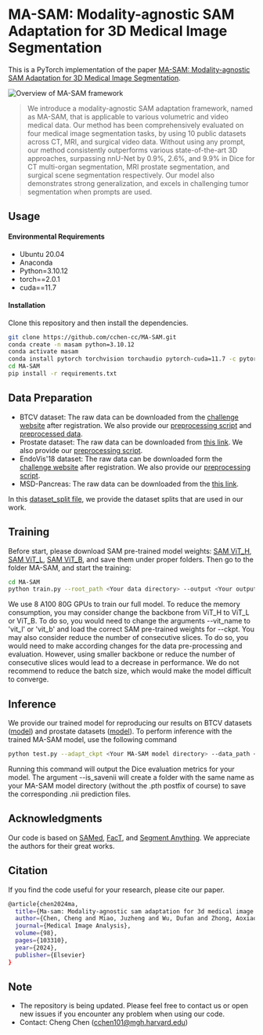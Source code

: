 # MA-SAM: Modality-agnostic SAM Adaptation for 3D Medical Image Segmentation

This is a PyTorch implementation of the paper [MA-SAM: Modality-agnostic SAM Adaptation for 3D Medical Image Segmentation](https://arxiv.org/pdf/2309.08842.pdf).

![Overview of MA-SAM framework](asset/overview.png?raw=true "Overview of MA-SAM framework")

>  We introduce a modality-agnostic SAM adaptation framework, named as MA-SAM, that is applicable to various volumetric and video medical data. Our method has been comprehensively evaluated on four medical image segmentation tasks, by using 10 public datasets across CT, MRI, and surgical video data. Without using any prompt, our method consistently outperforms various state-of-the-art 3D approaches, surpassing nnU-Net by 0.9%, 2.6%, and 9.9% in Dice for CT multi-organ segmentation, MRI prostate segmentation, and surgical scene segmentation respectively. Our model also demonstrates strong generalization, and excels in challenging tumor segmentation when prompts are used.

## Usage
#### Environmental Requirements
- Ubuntu 20.04
- Anaconda
- Python=3.10.12
- torch==2.0.1
- cuda==11.7

#### Installation
Clone this repository and then install the dependencies.
```sh
git clone https://github.com/cchen-cc/MA-SAM.git
conda create -n masam python=3.10.12
conda activate masam
conda install pytorch torchvision torchaudio pytorch-cuda=11.7 -c pytorch -c nvidia
cd MA-SAM
pip install -r requirements.txt
```

## Data Preparation
- BTCV dataset: The raw data can be downloaded from the [challenge website](https://www.synapse.org/#!Synapse:syn3379050) after registration. We also provide our [preprocessing script](https://github.com/cchen-cc/MA-SAM/blob/main/preprocessing/util_script_btcv.py) and [preprocessed data](https://drive.google.com/file/d/1uk8cOQsX7VQBQxnwQRRtfLT-rhX4q7PD/view?usp=drive_link). 
- Prostate dataset: The raw data can be downloaded from [this link](https://liuquande.github.io/SAML/). We also provide our [preprocessing script](https://github.com/cchen-cc/MA-SAM/blob/main/preprocessing/util_script_prostateMRI.py).
- EndoVis'18 dataset: The raw data can be downloaded form the [challenge website](https://endovissub2018-roboticscenesegmentation.grand-challenge.org/Downloads/) after registration. We also provide our [preprocessing script](https://github.com/cchen-cc/MA-SAM/blob/main/preprocessing/util_script_endovis18.py).
- MSD-Pancreas: The raw data can be downloaded from the [this link](https://drive.google.com/drive/folders/1HqEgzS8BV2c7xYNrZdEAnrHk7osJJ--2).

In this [dataset_split file](https://github.com/cchen-cc/MA-SAM/blob/main/preprocessing/dataset_split.md), we provide the dataset splits that are used in our work. 
  
## Training
Before start, please download SAM pre-trained model weights: [SAM ViT_H](https://dl.fbaipublicfiles.com/segment_anything/sam_vit_h_4b8939.pth), [SAM ViT_L](https://dl.fbaipublicfiles.com/segment_anything/sam_vit_l_0b3195.pth), [SAM ViT_B](https://dl.fbaipublicfiles.com/segment_anything/sam_vit_b_01ec64.pth), and save them under proper folders. Then go to the folder MA-SAM, and start the training:
```sh
cd MA-SAM
python train.py --root_path <Your data directory> --output <Your output directory> --ckpt <Your SAM pre-trained model directory>
```
We use 8 A100 80G GPUs to train our full model. To reduce the memory consumption, you may consider change the backbone from ViT_H to ViT_L or ViT_B. To do so, you would need to change the arguments --vit_name to 'vit_l' or 'vit_b' and load the correct SAM pre-trained weights for --ckpt. You may also consider reduce the number of consecutive slices. To do so, you would need to make according changes for the data pre-processing and evaluation. However, using smaller backbone or reduce the number of consecutive slices would lead to a decrease in performance. We do not recommend to reduce the batch size, which would make the model difficult to converge.

## Inference
We provide our trained model for reproducing our results on BTCV datasets ([model](https://drive.google.com/file/d/1zBaDHkkH9FbPC2S8vl6cwUqy5nrxPmtu/view?usp=drive_link)) and prostate datasets ([model](https://drive.google.com/drive/folders/1KqbGtSp6I6M7Au4qT8cUMBFob6GMGHFi?usp=drive_link)). 
To perform inference with the trained MA-SAM model, use the following command
```sh
python test.py --adapt_ckpt <Your MA-SAM model directory> --data_path <Your data directory> --ckpt <Your SAM pre-trained model directory> --is_savenii
```
Running this command will output the Dice evaluation metrics for your model. The argument --is_savenii will create a folder with the same name as your MA-SAM model directory (without the .pth postfix of course) to save the corresponding .nii prediction files.

## Acknowledgments
Our code is based on [SAMed](https://github.com/hitachinsk/SAMed), [FacT](https://github.com/JieShibo/PETL-ViT/tree/main/FacT), and [Segment Anything](https://github.com/facebookresearch/segment-anything). We appreciate the authors for their great works. 

## Citation
If you find the code useful for your research, please cite our paper.
```sh
@article{chen2024ma,
  title={Ma-sam: Modality-agnostic sam adaptation for 3d medical image segmentation},
  author={Chen, Cheng and Miao, Juzheng and Wu, Dufan and Zhong, Aoxiao and Yan, Zhiling and Kim, Sekeun and Hu, Jiang and Liu, Zhengliang and Sun, Lichao and Li, Xiang and others},
  journal={Medical Image Analysis},
  volume={98},
  pages={103310},
  year={2024},
  publisher={Elsevier}
}
```

## Note
- The repository is being updated. Please feel free to contact us or open new issues if you encounter any problem when using our code.
- Contact: Cheng Chen ([cchen101@mgh.harvard.edu]())
